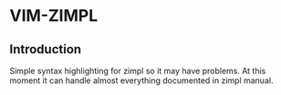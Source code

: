# VIM-ZIMPL
## Introduction
Simple syntax highlighting for zimpl so it may have problems.
At this moment it can handle almost everything documented in zimpl manual.
